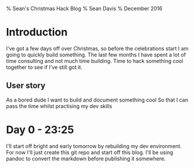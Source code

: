 % Sean's Christmas Hack Blog
% Sean Davis
% December 2016

Introduction
=============

I've got a few days off over Christmas, so before the celebrations start I am going to quickly build something. The last few months I have spent a lot of time consulting and not much time building. Time to hack something cool together to see if I've still got it.

User story
----------

As a bored dude 
I want to build and document something cool
So that I can pass the time whilst practising my dev skills

Day 0 - 23:25
======
I'll start off bright and early tomorrow by rebuilding my dev environment. For now I'll just create this git repo and start off this blog. I'll be using pandoc to convert the markdown before publishing it somewhere.
